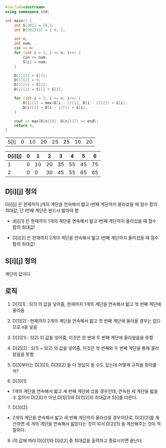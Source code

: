 ```c++
#include<iostream>
using namespace std;

int main() {
	int S[301] = {0,};
	int D[301][3] = { 0, };

	int n;
	int num;
	cin >> n;
	for (int i = 1; i <= n; i++) {
		cin >> num;
		S[i] = num;
	}

	D[1][1] = S[1];
	D[1][2] = 0;
	D[2][1] = S[2];
	D[2][2] = S[1] + S[2];

	for (int i = 3; i <= n; i++) {
		D[i][1] = max(D[i - 2][1], D[i - 2][2]) + S[i];
		D[i][2] = D[i - 1][1] + S[i];
	}

	cout << max(D[n][0], D[n][1]) << endl;
	return 0;
}
```
|        |  |    |    |    |    |    |    |
|--------|--|----|----|----|----|----|----|
|S[i]    | 0|  10|  20|  25|  25|  10|  20|


|D[i][j] | 0|   1|   2|   3|   4|   5|   6|
|--------|--|----|----|----|----|----|----|
|1       | 0|  10|  20|  35|  55|  45|  75|
|2       | 0|   0|  30|  45|  55|  65|  65|


## D[i][j] 정의

D[i][j] 은 현재까지 j개의 계단을 연속해서 밟고 i번째 계단까지 올라섰을 때 점수 합의 최대값, 단 i번째 계단은 반드시 밟아야 함

- d[i][1] 은 현재까지 1개의 계단을 연속해서 밟고 i번째 계단까지 올라섰을 때 점수 합의 최대값!

- D[i][2] 은 현재까지 2개의 계단을 연속해서 밟고 i번째 계단까지 올라섰을 때 점수 합의 최대값!

## S[i][j] 정의

계단의 값이다.

## 로직

1. D[1][1] : S[1] 의 값을 넣어줌, 현재까지 1개의 계단을 연속해서 밟고 첫 번째 계단에 올라옴

2. D[1][2] : 현재까지 2개의 계단을 연속해서 밟고 첫 번째 계단에 올라올 경우는 없으므로 `0`을 넣음

3. D[2][1] : S[2] 의 값을 넣어줌, 이것은 한 번에 두 번째 계단에 올라왔음을 뜻함

4. D[2][2] : S[1] + S[2] 의 값을 넣어줌, 이것은 첫 번째와 두 번째 계단을 통해 올라왔음을 뜻함

5. D[3]부터는 D[3][1], D[3][2] 둘 다 정답이 될 수도 있는데 어떻게 규칙을 찾아줄까? 

6. D[3][1]
  - 1개의 계단을 연속해서 밟고 세 번째 계단에 섰을 경우인데, 연속된 세 계단을 밟을 수 없어서 D[2][]가 아닌 D[1][1]와 D[1][2]의 최대값과 S[i]를 더한다.

7. D[3][2]
  - 2개의 계단을 연속해서 밟고 세 번째 계단까지 올라섰을 경우이므로, D[2][2]를 계산하면 세 개의 계단을 연속해서 밟았다는 것이 되서 D[2][1] 을 계산해주는 것이 적절하다. 

8. i의 값에 따라 D[i][1]와 D[i][2] 중 최대값을 출력하고 종료시키면 끝난다.